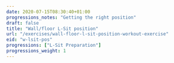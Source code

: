 ```yaml
---
date: 2020-07-15T08:30:40+01:00
progressions_notes: "Getting the right position"
draft: false
title: "Wall/floor L-Sit position"
url: "/exercises/wall-floor-l-sit-position-workout-exercise"
eid: "w-lsit-pos"
progressions: ["L-Sit Preparation"]
progressions_weight: 1
---
```

